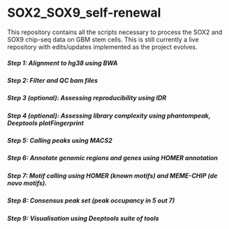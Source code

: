 # SOX2_SOX9_self-renewal
This repository contains all the scripts necessary to process the SOX2 and SOX9 chip-seq data on GBM stem cells. This is still currently a live repository with edits/updates implemented as the project evolves.

##### Step 1: Alignment to hg38 using BWA
##### Step 2: Filter and QC bam files
##### Step 3 (optional): Assessing reproducibility using IDR
##### Step 4 (optional): Assessing library complexity using phantompeak, Deeptools plotFingerprint
##### Step 5: Calling peaks using MACS2
##### Step 6: Annotate genomic regions and genes using HOMER annotation
##### Step 7: Motif calling using HOMER (known motifs) and MEME-CHIP (de novo motifs).
##### Step 8: Consensus peak set (peak occupancy in 5 out 7)
##### Step 9: Visualisation using Deeptools suite of tools


